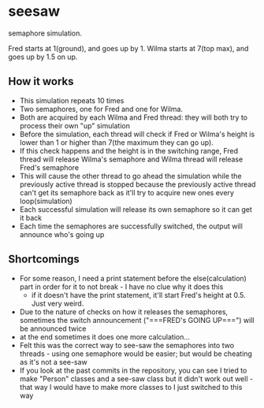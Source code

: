 # seesaw

semaphore simulation.

Fred starts at 1(ground), and goes up by 1. Wilma starts at 7(top max), and goes up by 1.5 on up. 

## How it works

- This simulation repeats 10 times
- Two semaphores, one for Fred and one for Wilma. 
- Both are acquired by each Wilma and Fred thread: they will both try to process their own "up" simulation
- Before the simulation, each thread will check if Fred or Wilma's height is lower than 1 or higher than 7(the maximum they can go up).
- If this check happens and the height is in the switching range, Fred thread will release Wilma's semaphore and Wilma thread will release Fred's semaphore
- This will cause the other thread to go ahead the simulation while the previously active thread is stopped because the previously active thread can't get its semaphore back as it'll try to acquire new ones every loop(simulation)
- Each successful simulation will release its own semaphore so it can get it back
- Each time the semaphores are successfully switched, the output will announce who's going up

## Shortcomings

- For some reason, I need a print statement before the else(calculation) part in order for it to not break - I have no clue why it does this
    - if it doesn't have the print statement, it'll start Fred's height at 0.5. Just very weird.
- Due to the nature of checks on how it releases the semaphores, sometimes the switch announcement ("===FRED's GOING UP===") will be announced twice
- at the end sometimes it does one more calculation...
- Felt this was the correct way to see-saw the semaphores into two threads - using one semaphore would be easier; but would be cheating as it's not a see-saw
- If you look at the past commits in the repository, you can see I tried to make "Person" classes and a see-saw class but it didn't work out well - that way I would have to make more classes to I just switched to this way

